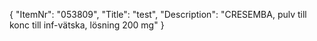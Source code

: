 {
  "ItemNr": "053809",
  "Title": "test",
  "Description": "CRESEMBA, pulv till konc till inf-vätska, lösning 200 mg"
}